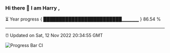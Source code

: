 ### Hi there 👋 I am Harry , 

⏳ Year progress { █████████████████████████▁▁▁▁▁ } 86.54 %

---

⏰ Updated on Sat, 12 Nov 2022 20:34:55 GMT

![Progress Bar CI](https://github.com/duykhang68/duykhang68/workflows/Progress%20Bar%20CI/badge.svg)
